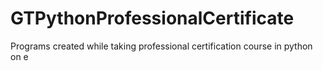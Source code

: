 # GTPythonProfessionalCertificate
Programs created while taking professional certification course in python on e
